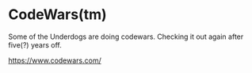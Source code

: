 # CodeWars(tm)

Some of the Underdogs are doing codewars.  Checking it out again after five(?) years off.

https://www.codewars.com/

